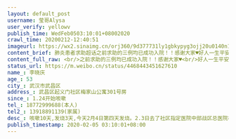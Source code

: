 ```yaml
---
layout: default_post
username: 莹哥Alysa
user_verify: yellowv
publish_time: WedFeb0503:10:01+08002020
crawl_time: 20200212-12:40:51
imageurl: https://wx2.sinaimg.cn/orj360/9d377731ly1gbkypyg3ojj20u0140n1f.jpg,https://wx3.sinaimg.cn/orj360/9d377731ly1gbkypypcn2j20u0140acj.jpg,https://wx3.sinaimg.cn/orj360/9d377731ly1gbkypy59c6j20u00zztd5.jpg
content_brief: 肺炎患者求助超话之前求助的三例均已成功入院！！感谢大家♥️好人一生平安，这是第四例求助信息。每一次转发都多一次机会，感谢🙏【姓名】李晓庆【年龄】53【所在城市】武汉市武昌区【所在小区、社区】武昌区起义门社区梅家山公寓301号房【患病时间】1.24开始咳嗽【联系方式】18772999 ...全文
content_full_raw: <br/>之前求助的三例均已成功入院！！感谢大家♥️<br/>好人一生平安，这是第四例求助信息。每一次转发都多一次机会，感谢🙏<br/>【姓名】李晓庆<br/>【年龄】53<br/>【所在城市】武汉市武昌区<br/>【所在小区、社区】<br/>武昌区起义门社区梅家山公寓301号房<br/>【患病时间】1.24开始咳嗽<br/>【联系方式】18772999688(本人)<br/>【其他紧急联系人】<br/>13918891139(家属)<br/><br/>【病情描述】<br/>咳嗽10天,发烧3天,今天2月4日第四天发烧。<br/>2.3日去了社区指定医院中部战区总医院检测，CT和报告均写“双肺感染性疾病”疑似为新型冠状病毒感染(未做检测)实际医生已确定,并写“因我院无床位，建议外院住院治疗”。<adata-url="http://t.cn/Rp7TZiG"href="http://weibo.com/p/1001018008623010000000000"data-hide=""><spanclass='url-icon'><imgstyle='width:1rem;height:1rem'src='https://h5.sinaimg.cn/upload/2015/09/25/3/timeline_card_small_location_default.png'></span><spanclass="surl-text">哈尔滨</span></a>
status_url: https://m.weibo.cn/status/4468443451627610
name_: 李晓庆
age_: 53
city_: 武汉市武昌区
address_: 武昌区起义门社区梅家山公寓301号房
since_: 1.24开始咳嗽
tel_: 18772999688(本人)
tel2_: 13918891139(家属)
desc_: 咳嗽10天,发烧3天,今天2月4日第四天发烧。2.3日去了社区指定医院中部战区总医院检测，CT和报告均写“双肺感染性疾病”疑似为新型冠状病毒感染(未做检测)实际医生已确定,并写“因我院无床位，建议外院住院治疗”。<adata-url="http//t.cn/Rp7TZiG"href="http//weibo.com/p/1001018008623010000000000"data-hide=""><spanclass='url-icon'><imgstyle='width1rem;height1rem'src='https//h5.sinaimg.cn/upload/2015/09/25/3/timeline_card_small_location_default.png'></span><spanclass="surl-text">哈尔滨</span></a>
publish_timestamp: 2020-02-05 03:10:01+08:00
---
```

